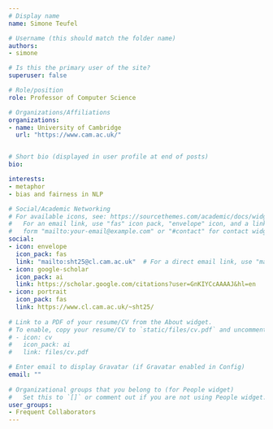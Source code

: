 ```yaml
---
# Display name
name: Simone Teufel

# Username (this should match the folder name)
authors:
- simone

# Is this the primary user of the site?
superuser: false

# Role/position
role: Professor of Computer Science

# Organizations/Affiliations
organizations:
- name: University of Cambridge
  url: "https://www.cam.ac.uk/"


# Short bio (displayed in user profile at end of posts)
bio: 

interests:
- metaphor
- bias and fairness in NLP

# Social/Academic Networking
# For available icons, see: https://sourcethemes.com/academic/docs/widgets/#icons
#   For an email link, use "fas" icon pack, "envelope" icon, and a link in the
#   form "mailto:your-email@example.com" or "#contact" for contact widget.
social:
- icon: envelope
  icon_pack: fas
  link: "mailto:sht25@cl.cam.ac.uk"  # For a direct email link, use "mailto:test@example.org".
- icon: google-scholar
  icon_pack: ai
  link: https://scholar.google.com/citations?user=GnKIYCcAAAAJ&hl=en
- icon: portrait
  icon_pack: fas
  link: https://www.cl.cam.ac.uk/~sht25/
  
# Link to a PDF of your resume/CV from the About widget.
# To enable, copy your resume/CV to `static/files/cv.pdf` and uncomment the lines below.  
# - icon: cv
#   icon_pack: ai
#   link: files/cv.pdf 

# Enter email to display Gravatar (if Gravatar enabled in Config)
email: ""
  
# Organizational groups that you belong to (for People widget)
#   Set this to `[]` or comment out if you are not using People widget.  
user_groups:
- Frequent Collaborators
---
```



